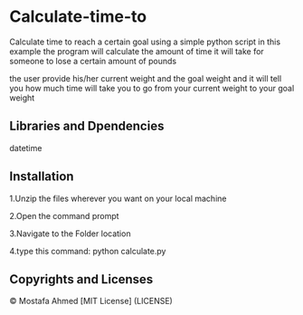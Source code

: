 # Calculate-time-to
Calculate time to reach a certain goal using a simple python script in this example the program will calculate the amount of time it will
take for someone to lose a certain amount of pounds 

the user provide his/her current weight and the goal weight and it will tell you how much time will take you to go from your current 
weight to your goal weight


## Libraries and Dpendencies
datetime


## Installation  
1.Unzip the files wherever you want on your local machine 

2.Open the command prompt

3.Navigate to the Folder location

4.type this command:
python calculate.py

## Copyrights and Licenses
© Mostafa Ahmed
[MIT License] (LICENSE)
